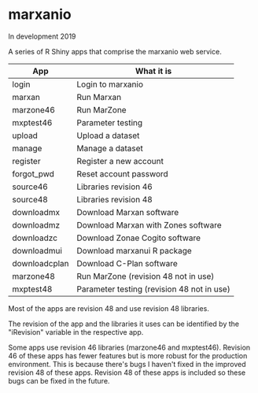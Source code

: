 # marxanio
In development 2019

A series of R Shiny apps that comprise the marxanio web service.

|App           |What it is                                 |
|--------------|-------------------------------------------|
|login         |Login to marxanio                          |
|marxan        |Run Marxan                                 |
|marzone46     |Run MarZone                                |
|mxptest46     |Parameter testing                          |
|upload        |Upload a dataset                           |
|manage        |Manage a dataset                           |
|register      |Register a new account                     |
|forgot_pwd    |Reset account password                     |
|source46      |Libraries revision 46                      |
|source48      |Libraries revision 48                      |
|downloadmx    |Download Marxan software                   |
|downloadmz    |Download Marxan with Zones software        |
|downloadzc    |Download Zonae Cogito software             |
|downloadmui   |Download marxanui R package                |
|downloadcplan |Download C-Plan software                   |
|marzone48     |Run MarZone (revision 48 not in use)       |
|mxptest48     |Parameter testing (revision 48 not in use) |

Most of the apps are revision 48 and use revision 48 libraries.

The revision of the app and the libraries it uses can be identified by the "iRevision" variable in the respective app.

Some apps use revision 46 libraries (marzone46 and mxptest46). Revision 46 of these apps has fewer features but is more robust for the production environment. This is because there's bugs I haven't fixed in the improved revision 48 of these apps. Revision 48 of these apps is included so these bugs can be fixed in the future.

